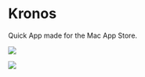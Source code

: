 # Kronos
Quick App made for the Mac App Store.

![](http://i.imgur.com/8jC9zu8.jpg)

![](http://i.imgur.com/vUlQx25.jpg)
